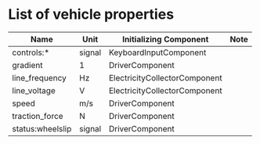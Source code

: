 # List of vehicle properties
| Name             | Unit   | Initializing Component        | Note |
|------------------|--------|-------------------------------|------|
| controls:*       | signal | KeyboardInputComponent        |      |
| gradient         | 1      | DriverComponent               |      |
| line_frequency   | Hz     | ElectricityCollectorComponent |      |
| line_voltage     | V      | ElectricityCollectorComponent |      |
| speed            | m/s    | DriverComponent               |      |
| traction_force   | N      | DriverComponent               |      |
| status:wheelslip | signal | DriverComponent               |      |